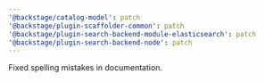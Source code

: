 ```yaml
---
'@backstage/catalog-model': patch
'@backstage/plugin-scaffolder-common': patch
'@backstage/plugin-search-backend-module-elasticsearch': patch
'@backstage/plugin-search-backend-node': patch
---
```


Fixed spelling mistakes in documentation.
